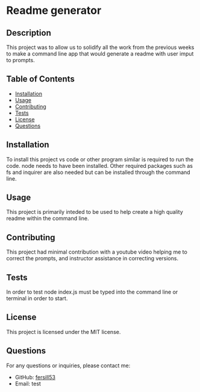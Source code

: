 
# Readme generator

## Description
This project was to allow us to solidify all the work from the previous weeks to make a command line app that would generate a readme with user imput to prompts.

## Table of Contents
- [Installation](#installation)
- [Usage](#usage)
- [Contributing](#contributing)
- [Tests](#tests)
- [License](#license)
- [Questions](#questions)

## Installation
To install this project vs code or other program similar is required to run the code. node needs to have been installed. Other required packages such as fs and inquirer are also needed but can be installed through the command line.

## Usage
This project is primarily inteded to be used to help create a high quality readme within the command line.

## Contributing
This project had minimal contribution with a youtube video helping me to correct the prompts, and instructor assistance in correcting versions.

## Tests
In order to test node index.js must be typed into the command line or terminal in order to start.

## License
This project is licensed under the MIT license.

## Questions
For any questions or inquiries, please contact me:
- GitHub: [fersill53](https://github.com/fersill53)
- Email: test

